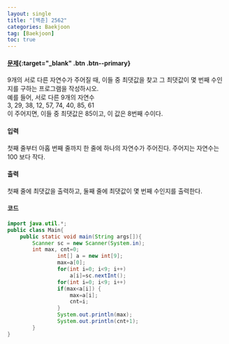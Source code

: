 ```yaml
---
layout: single
title: "[백준] 2562"
categories: Baekjoon
tag: [Baekjoon]
toc: true
---
```


#### [문제](https://www.acmicpc.net/problem/2562){:target="\_blank" .btn .btn--primary}
9개의 서로 다른 자연수가 주어질 때, 이들 중 최댓값을 찾고 그 최댓값이 몇 번째 수인지를 구하는 프로그램을 작성하시오.  
예를 들어, 서로 다른 9개의 자연수  
3, 29, 38, 12, 57, 74, 40, 85, 61  
이 주어지면, 이들 중 최댓값은 85이고, 이 값은 8번째 수이다.

#### 입력
첫째 줄부터 아홉 번째 줄까지 한 줄에 하나의 자연수가 주어진다. 주어지는 자연수는 100 보다 작다.

#### 출력
첫째 줄에 최댓값을 출력하고, 둘째 줄에 최댓값이 몇 번째 수인지를 출력한다.

#### 코드
```java
import java.util.*;
public class Main{
	public static void main(String args[]){
		Scanner sc = new Scanner(System.in);
		int max, cnt=0;
                int[] a = new int[9];
                max=a[0];
                for(int i=0; i<9; i++)
                    a[i]=sc.nextInt();
                for(int i=0; i<9; i++)
                if(max<a[i]) {
                    max=a[i];
                    cnt=i;
                }
                System.out.println(max);
                System.out.println(cnt+1);
        }
}
```
